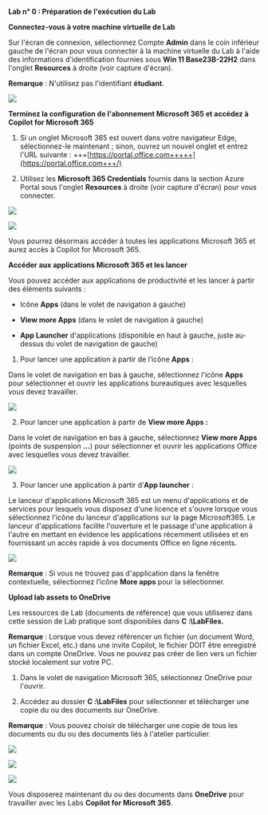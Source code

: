 **Lab n° 0 : Préparation de l'exécution du Lab**

**Connectez-vous à votre machine virtuelle de Lab**

Sur l'écran de connexion, sélectionnez Compte **Admin** dans le coin
inférieur gauche de l'écran pour vous connecter à la machine virtuelle
du Lab à l'aide des informations d'identification fournies sous **Win 11
Base23B-22H2** dans l'onglet **Resources** à droite (voir capture
d'écran).

**Remarque** : N'utilisez pas l'identifiant **étudiant**.

![](./media/image1.png)

**Terminez la configuration de l'abonnement Microsoft 365 et accédez à
Copilot for Microsoft 365**

1.  Si un onglet Microsoft 365 est ouvert dans votre navigateur Edge,
    sélectionnez-le maintenant ; sinon, ouvrez un nouvel onglet et
    entrez l'URL suivante :
    +++[https://portal.office.com+++++](https://portal.office.com+++/)

2.  Utilisez les **Microsoft 365 Credentials** fournis dans la section
    Azure Portal sous l'onglet **Resources** à droite (voir capture
    d'écran) pour vous connecter.

![](./media/image2.png)

![](./media/image3.png)

Vous pourrez désormais accéder à toutes les applications Microsoft 365
et aurez accès à Copilot for Microsoft 365.

**Accéder aux applications Microsoft 365 et les lancer**

Vous pouvez accéder aux applications de productivité et les lancer à
partir des éléments suivants :

- Icône **Apps** (dans le volet de navigation à gauche)

- **View more Apps** (dans le volet de navigation à gauche)

- **App Launcher** d'applications (disponible en haut à gauche, juste
  au-dessus du volet de navigation de gauche)

1.  Pour lancer une application à partir de l’icône **Apps** :

Dans le volet de navigation en bas à gauche, sélectionnez l'icône
**Apps** pour sélectionner et ouvrir les applications bureautiques avec
lesquelles vous devez travailler.

![](./media/image4.png)

2.  Pour lancer une application à partir de **View more Apps :**

Dans le volet de navigation en bas à gauche, sélectionnez **View more
Apps** (points de suspension **...**) pour sélectionner et ouvrir les
applications Office avec lesquelles vous devez travailler.

![](./media/image5.png)

3.  Pour lancer une application à partir d’**App launcher** :

Le lanceur d'applications Microsoft 365 est un menu d'applications et de
services pour lesquels vous disposez d'une licence et s'ouvre lorsque
vous sélectionnez l'icône du lanceur d'applications sur la page
Microsoft365. Le lanceur d'applications facilite l'ouverture et le
passage d'une application à l'autre en mettant en évidence les
applications récemment utilisées et en fournissant un accès rapide à vos
documents Office en ligne récents.

![](./media/image6.png)

**Remarque** : Si vous ne trouvez pas d'application dans la fenêtre
contextuelle, sélectionnez l’icône **More apps** pour la sélectionner.

**Upload lab assets to OneDrive**

Les ressources de Lab (documents de référence) que vous utiliserez dans
cette session de Lab pratique sont disponibles dans **C :\LabFiles.**

**Remarque** : Lorsque vous devez référencer un fichier (un document
Word, un fichier Excel, etc.) dans une invite Copilot, le fichier DOIT
être enregistré dans un compte OneDrive. Vous ne pouvez pas créer de
lien vers un fichier stocké localement sur votre PC.

1.  Dans le volet de navigation Microsoft 365, sélectionnez OneDrive
    pour l'ouvrir.

2.  Accédez au dossier **C :\LabFiles** pour sélectionner et télécharger
    une copie du ou des documents sur OneDrive.

**Remarque** : Vous pouvez choisir de télécharger une copie de tous les
documents ou du ou des documents liés à l'atelier particulier.

![](./media/image7.png)

![](./media/image8.png)

![](./media/image9.png)

Vous disposerez maintenant du ou des documents dans **OneDrive** pour
travailler avec les Labs **Copilot for Microsoft 365**.
